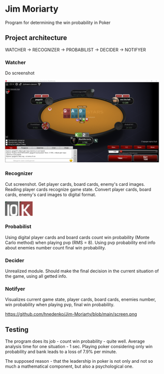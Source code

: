 # Jim Moriarty
Program for determining the win probability in Poker

## Project architecture
WATCHER -> RECOGNIZER -> PROBABILIST -> DECIDER -> NOTIFYER

### Watcher
Do screenshot

![Иллюстрация к проекту](https://github.com/hnedenko/Jim-Moriarty/blob/main/a_watcher/screenshot.png)

### Recognizer
Cut screenshot.
Get player cards, board cards, enemy's card images.
Reading player cards recognize game state.
Convert player cards, board cards, enemy's card images to digital format.

![Иллюстрация к проекту](https://github.com/hnedenko/Jim-Moriarty/blob/main/b_recognizer/cards/10_grey.jpg)
![Иллюстрация к проекту](https://github.com/hnedenko/Jim-Moriarty/blob/main/b_recognizer/cards/K_red.jpg)

### Probabilist
Using digital player cards and board cards count win probability (Monte Carlo method) when playing pvp (RMS = 8).
Using pvp probability end info about enemies number count final win probability.

### Decider
Unrealized module.
Should make the final decision in the current situation of the game, using all getted info.

### Notifyer
Visualizes current game state, player cards, board cards, enemies number,  win probability when playing pvp, final win probability.

https://github.com/hnedenko/Jim-Moriarty/blob/main/screen.png

## Testing
The program does its job - count win probability - quite well.
Average analysis time for one situation - 1 sec.
Playing poker considering only win probability and bank leads to a loss of 7.9% per minute.

The supposed reason - that the leadership in poker is not only and not so much a mathematical component, but also a psychological one.
